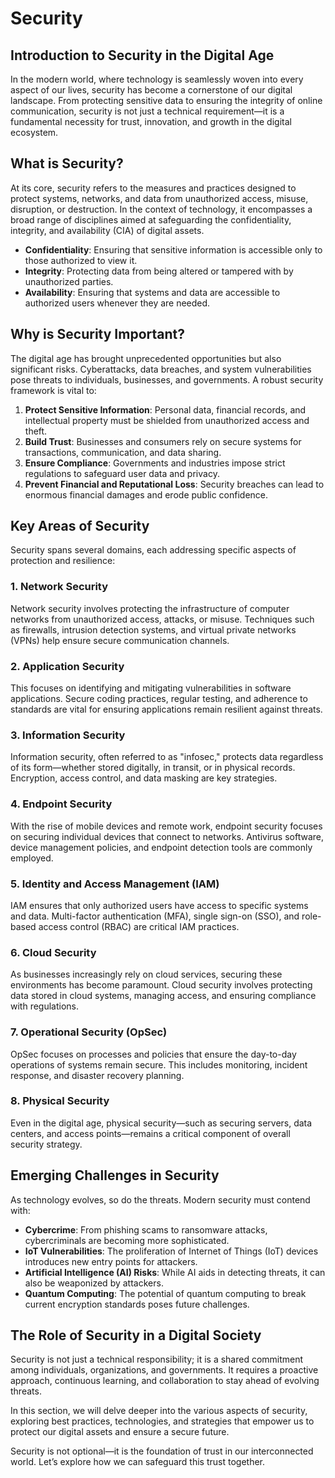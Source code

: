 # Security

## Introduction to Security in the Digital Age

In the modern world, where technology is seamlessly woven into every aspect of our lives, security has become a cornerstone of our digital landscape. From protecting sensitive data to ensuring the integrity of online communication, security is not just a technical requirement—it is a fundamental necessity for trust, innovation, and growth in the digital ecosystem.

## What is Security?

At its core, security refers to the measures and practices designed to protect systems, networks, and data from unauthorized access, misuse, disruption, or destruction. In the context of technology, it encompasses a broad range of disciplines aimed at safeguarding the confidentiality, integrity, and availability (CIA) of digital assets.

- **Confidentiality**: Ensuring that sensitive information is accessible only to those authorized to view it.
- **Integrity**: Protecting data from being altered or tampered with by unauthorized parties.
- **Availability**: Ensuring that systems and data are accessible to authorized users whenever they are needed.

## Why is Security Important?

The digital age has brought unprecedented opportunities but also significant risks. Cyberattacks, data breaches, and system vulnerabilities pose threats to individuals, businesses, and governments. A robust security framework is vital to:

1. **Protect Sensitive Information**: Personal data, financial records, and intellectual property must be shielded from unauthorized access and theft.
2. **Build Trust**: Businesses and consumers rely on secure systems for transactions, communication, and data sharing.
3. **Ensure Compliance**: Governments and industries impose strict regulations to safeguard user data and privacy.
4. **Prevent Financial and Reputational Loss**: Security breaches can lead to enormous financial damages and erode public confidence.

## Key Areas of Security

Security spans several domains, each addressing specific aspects of protection and resilience:

### 1. Network Security
Network security involves protecting the infrastructure of computer networks from unauthorized access, attacks, or misuse. Techniques such as firewalls, intrusion detection systems, and virtual private networks (VPNs) help ensure secure communication channels.

### 2. Application Security
This focuses on identifying and mitigating vulnerabilities in software applications. Secure coding practices, regular testing, and adherence to standards are vital for ensuring applications remain resilient against threats.

### 3. Information Security
Information security, often referred to as "infosec," protects data regardless of its form—whether stored digitally, in transit, or in physical records. Encryption, access control, and data masking are key strategies.

### 4. Endpoint Security
With the rise of mobile devices and remote work, endpoint security focuses on securing individual devices that connect to networks. Antivirus software, device management policies, and endpoint detection tools are commonly employed.

### 5. Identity and Access Management (IAM)
IAM ensures that only authorized users have access to specific systems and data. Multi-factor authentication (MFA), single sign-on (SSO), and role-based access control (RBAC) are critical IAM practices.

### 6. Cloud Security
As businesses increasingly rely on cloud services, securing these environments has become paramount. Cloud security involves protecting data stored in cloud systems, managing access, and ensuring compliance with regulations.

### 7. Operational Security (OpSec)
OpSec focuses on processes and policies that ensure the day-to-day operations of systems remain secure. This includes monitoring, incident response, and disaster recovery planning.

### 8. Physical Security
Even in the digital age, physical security—such as securing servers, data centers, and access points—remains a critical component of overall security strategy.

## Emerging Challenges in Security

As technology evolves, so do the threats. Modern security must contend with:

- **Cybercrime**: From phishing scams to ransomware attacks, cybercriminals are becoming more sophisticated.
- **IoT Vulnerabilities**: The proliferation of Internet of Things (IoT) devices introduces new entry points for attackers.
- **Artificial Intelligence (AI) Risks**: While AI aids in detecting threats, it can also be weaponized by attackers.
- **Quantum Computing**: The potential of quantum computing to break current encryption standards poses future challenges.

## The Role of Security in a Digital Society

Security is not just a technical responsibility; it is a shared commitment among individuals, organizations, and governments. It requires a proactive approach, continuous learning, and collaboration to stay ahead of evolving threats.

In this section, we will delve deeper into the various aspects of security, exploring best practices, technologies, and strategies that empower us to protect our digital assets and ensure a secure future.

Security is not optional—it is the foundation of trust in our interconnected world. Let’s explore how we can safeguard this trust together.
